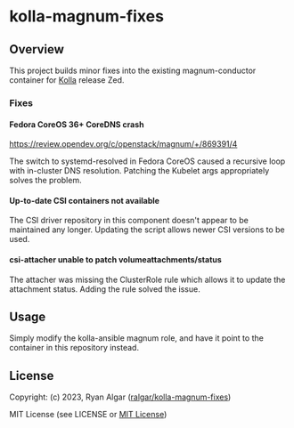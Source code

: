 # kolla-magnum-fixes

## Overview

This project builds minor fixes into the existing magnum-conductor container
 for [Kolla](https://docs.openstack.org/kolla/latest) release Zed.

### Fixes

#### Fedora CoreOS 36+ CoreDNS crash

https://review.opendev.org/c/openstack/magnum/+/869391/4

The switch to systemd-resolved in Fedora CoreOS caused a recursive loop with
 in-cluster DNS resolution. Patching the Kubelet args appropriately solves
 the problem.

#### Up-to-date CSI containers not available

The CSI driver repository in this component doesn't appear to be maintained
 any longer. Updating the script allows newer CSI versions to be used.

#### csi-attacher unable to patch volumeattachments/status

The attacher was missing the ClusterRole rule which allows it to update the
 attachment status. Adding the rule solved the issue.

## Usage

Simply modify the kolla-ansible magnum role, and have it point to the
 container in this repository instead.

## License

Copyright: (c) 2023, Ryan Algar
 ([ralgar/kolla-magnum-fixes](https://gitlab.com/ralgar/kolla-magnum-fixes))

MIT License (see LICENSE or [MIT License](https://mit-license.org/))
